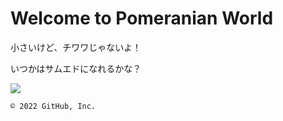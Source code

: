 # Welcome to Pomeranian World



小さいけど、チワワじゃないよ！



いつかはサムエドになれるかな？

 <img src="https://yujitan.github.io/githubpages-test/0812101640.jpg">

    © 2022 GitHub, Inc.
